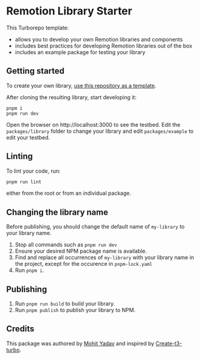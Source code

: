 # Remotion Library Starter

This Turborepo template:

- allows you to develop your own Remotion libraries and components
- includes best practices for developing Remotion libraries out of the box
- includes an example package for testing your library

## Getting started

To create your own library, [use this repository as a template](https://github.com/new?owner=remotion-dev&template_name=library-starter&template_owner=remotion-dev).

After cloning the resulting library, start developing it:

```
pnpm i
pnpm run dev
```

Open the browser on http://localhost:3000 to see the testbed.
Edit the `packages/library` folder to change your library and edit `packages/example` to edit your testbed.

## Linting

To lint your code, run:

```sh
pnpm run lint
```

either from the root or from an individual package.

## Changing the library name

Before publishing, you should change the default name of `my-library` to your library name.

1. Stop all commands such as `pnpm run dev`
1. Ensure your desired NPM package name is available.
1. Find and replace all occurrences of `my-library` with your library name in the project, except for the occurence in `pnpm-lock.yaml`
1. Run `pnpm i`.

## Publishing

1. Run `pnpm run build` to build your library.
2. Run `pnpm publish` to publish your library to NPM.

## Credits

This package was authored by [Mohit Yadav](https://github.com/Just-Moh-it/) and inspired by [Create-t3-turbo](https://github.com/t3-oss/create-t3-turbo/).
